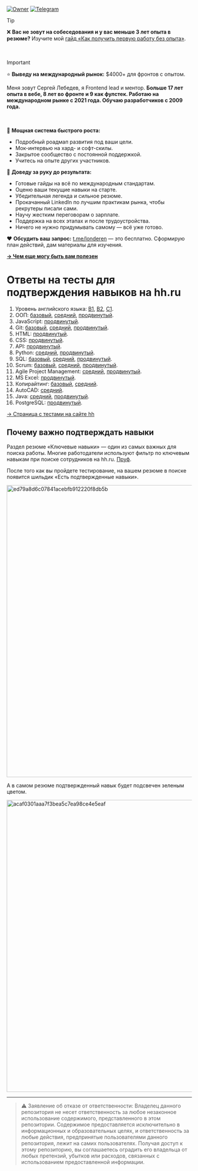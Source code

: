[![Owner](https://img.shields.io/badge/owner-londeren-green)](https://github.com/londeren)
[![Telegram](https://badgen.net/badge/icon/telegram/cyan?icon=telegram&label)](https://t.me/just_solve_it)

> [!TIP]
> ❌ **Вас не зовут на собеседования и у вас меньше 3 лет опыта в резюме?** Изучите мой [гайд «Как получить первую работу без опыта»](https://t.me/just_solve_it/296).

ㅤ⠀

> [!IMPORTANT]
> ⭐️ **Выведу на международный рынок:** $4000+ для фронтов с опытом.
> 
> Меня зовут Сергей Лебедев, я Frontend lead и ментор. 
**Больше 17 лет опыта в вебе, 8 лет во фронте и 9 как фулстек. Работаю на международном рынке с 2021 года. Обучаю разработчиков с 2009 года.**
>

ㅤ⠀

💪 **Мощная система быстрого роста:**

* Подробный роадмап развития под ваши цели.
* Мок-интервью на хард- и софт-скилы.
* Закрытое сообщество с постоянной поддержкой.
* Учитесь на опыте других участников.


🎯 **Доведу за руку до результата:**

* Готовые гайды на всё по международным стандартам.
* Оценю ваши текущие навыки на старте.
* Убедительная легенда и сильное резюме.
* Прокачанный LinkedIn по лучшим практикам рынка, чтобы рекрутеры писали сами.
* Научу жестким переговорам о зарплате.
* Поддержка на всех этапах и после трудоустройства.
* Ничего не нужно придумывать самому — всё уже готово.


❤️ **Обсудить ваш запрос:** [t.me/londeren](https://t.me/londeren) — это бесплатно. Сформирую план действий, дам материалы для изучения.



**[→ Чем еще могу быть вам полезен](https://teletype.in/@just_solve_it/about)**


# Ответы на тесты для подтверждения навыков на hh.ru

1. Уровень английского языка: [B1](english/b1.md), [B2](english/b2.md), [C1](english/c1.md).
2. ООП: [базовый](oop/basic.md), [средний](oop/intermediate.md), [продвинутый](oop/advanced.md).
3. JavaScript: [продвинутый](javascript/advanced.md).
4. Git: [базовый](git/basic.md), [средний](git/intermediate.md), [продвинутый](git/advanced.md).
5. HTML: [продвинутый](html/advanced.md).
6. CSS: [продвинутый](css/advanced.md).
6. API: [продвинутый](api/advanced.md).
7. Python: [средний](python/intermediate.md), [продвинутый](python/advanced.md).
8. SQL: [базовый](sql/basic.md), [средний](sql/intermediate.md), [продвинутый](sql/advanced.md).
9. Scrum: [базовый](scrum/basic.md), [средний](scrum/intermediate.md), [продвинутый](scrum/advanced.md).
10. Agile Project Management: [средний](agile-project-management/intermediate.md), [продвинутый](agile-project-management/advanced.md).
11. MS Excel: [продвинутый](ms-excel/advanced.md).
12. Копирайтинг: [базовый](copywriting/basic.md), [средний](copywriting/intermediate.md).
13. AutoCAD: [средний](autocad/intermediate.md).
14. Java: [средний](java/intermediate.md), [продвинутый](java/advanced.md).
15. PostgreSQL: [продвинутый](postgresql/advanced.md).

[→ Страница с тестами на сайте hh](https://hh.ru/applicant/skill_verifications/methods)

## Почему важно подтверждать навыки

Раздел резюме «Ключевые навыки» — один из самых важных для поиска работы. Многие работодатели используют фильтр по ключевым навыкам при поиске сотрудников на hh.ru. [Пруф](https://feedback.hh.ru/knowledge-base/article/7110).

После того как вы пройдете тестирование, на вашем резюме в поиске появится шильдик «Есть подтвержденные навыки».

<img width="794" alt="ed79a8d6c07841acebfb912220f8db5b" src="https://github.com/user-attachments/assets/5c817e99-4049-4fe5-9d7b-f17ffcd42a98">

А в самом резюме подтвержденный навык будет подсвечен зеленым цветом.

<img width="794" alt="acaf0301aaa7f3bea5c7ea98ce4e5eaf" src="https://github.com/user-attachments/assets/2c7db6e4-975c-45f0-85d1-2e394d46cf4b">

---

> ⚠️ Заявление об отказе от ответственности: Владелец данного репозитория не несет ответственность за любое незаконное использование содержимого, представленного в этом репозитории. Содержимое предоставляется исключительно в информационных и образовательных целях, и ответственность за любые действия, предпринятые пользователями данного репозитория, лежит на самих пользователях. Получая доступ к этому репозиторию, вы соглашаетесь оградить его владельца от любых претензий, убытков или расходов, связанных с использованием предоставленной информации.
